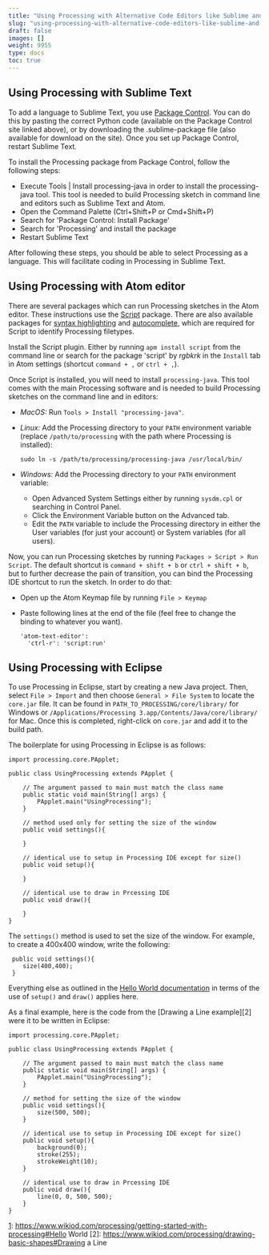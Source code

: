 ```yaml
---
title: "Using Processing with Alternative Code Editors like Sublime and Atom"
slug: "using-processing-with-alternative-code-editors-like-sublime-and-atom"
draft: false
images: []
weight: 9955
type: docs
toc: true
---
```


## Using Processing with Sublime Text
To add a language to Sublime Text, you use [Package Control][1]. You can do this by pasting the correct Python code (available on the Package Control site linked above), or by downloading the .sublime-package file (also available for download on the site). Once you set up Package Control, restart Sublime Text.

To install the Processing package from Package Control, follow the following steps:
* Execute Tools | Install processing-java in order to install the processing-java tool. This tool is needed to build Processing sketch in command line and editors such as Sublime Text and Atom.
* Open the Command Palette (Ctrl+Shift+P or Cmd+Shift+P)
* Search for 'Package Control: Install Package'
* Search for 'Processing' and install the package
* Restart Sublime Text

After following these steps, you should be able to select Processing as a language. This will facilitate coding in Processing in Sublime Text.

  [1]: https://packagecontrol.io/installation

## Using Processing with Atom editor
There are several packages which can run Processing sketches in the Atom editor. These instructions use the [Script](https://atom.io/packages/script) package. There are also available packages for [syntax highlighting](https://atom.io/packages/processing-language) and [autocomplete](https://atom.io/packages/processing-autocomplete), which are required for Script to identify Processing filetypes.

Install the Script plugin. Either by running `apm install script` from the command line or search for the package 'script' by *rgbkrk* in the `Install` tab in Atom settings (shortcut `command + ,` or `ctrl + ,`).

Once Script is installed, you will need to install `processing-java`. This tool comes with the main Processing software and is needed to build Processing sketches on the command line and in editors:

+ *MacOS:* Run `Tools > Install "processing-java"`.
+ *Linux:* Add the Processing directory to your `PATH` environment variable (replace `/path/to/processing` with the path where Processing is installed):

      sudo ln -s /path/to/processing/processing-java /usr/local/bin/

+ *Windows:* Add the Processing directory to your `PATH` environment variable:
  + Open Advanced System Settings either by running `sysdm.cpl` or searching in Control Panel.
  + Click the Environment Variable button on the Advanced tab.
  + Edit the `PATH` variable to include the Processing directory in either the User variables (for just your account) or System variables (for all users).

Now, you can run Processing sketches by running `Packages > Script > Run Script`. The default shortcut is `command + shift + b` or `ctrl + shift + b`, but to further decrease the pain of transition, you can bind the Processing IDE shortcut to run the sketch. In order to do that:
+ Open up the Atom Keymap file by running `File > Keymap`
+ Paste following lines at the end of the file (feel free to change the binding to whatever you want).

      'atom-text-editor':
        'ctrl-r': 'script:run'

## Using Processing with Eclipse
To use Processing in Eclipse, start by creating a new Java project. Then, select `File > Import` and then choose `General > File System` to locate the `core.jar` file. It can be found in `PATH_TO_PROCESSING/core/library/` for Windows or `/Applications/Processing 3.app/Contents/Java/core/library/` for Mac. Once this is completed, right-click on `core.jar` and add it to the build path.

The boilerplate for using Processing in Eclipse is as follows:

    import processing.core.PApplet;
    
    public class UsingProcessing extends PApplet {
    
        // The argument passed to main must match the class name
        public static void main(String[] args) {
            PApplet.main("UsingProcessing");
        }
    
        // method used only for setting the size of the window
        public void settings(){
            
        }
    
        // identical use to setup in Processing IDE except for size()
        public void setup(){
            
        }
    
        // identical use to draw in Prcessing IDE
        public void draw(){
    
        }
    }

The `settings()` method is used to set the size of the window. For example, to create a 400x400 window, write the following:
   

     public void settings(){
        size(400,400);   
     }

Everything else as outlined in the [Hello World documentation][1] in terms of the use of `setup()` and `draw()` applies here.

As a final example, here is the code from the [Drawing a Line example][2] were it to be written in Eclipse:

    import processing.core.PApplet;
    
    public class UsingProcessing extends PApplet {
    
        // The argument passed to main must match the class name
        public static void main(String[] args) {
            PApplet.main("UsingProcessing");
        }
    
        // method for setting the size of the window
        public void settings(){
            size(500, 500);
        }
    
        // identical use to setup in Processing IDE except for size()
        public void setup(){
            background(0);
            stroke(255);
            strokeWeight(10);
        }
    
        // identical use to draw in Prcessing IDE
        public void draw(){
            line(0, 0, 500, 500);
        }
    }

  [1]: https://www.wikiod.com/processing/getting-started-with-processing#Hello World
  [2]: https://www.wikiod.com/processing/drawing-basic-shapes#Drawing a Line


